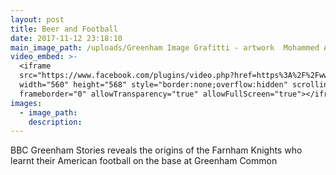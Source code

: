 ```yaml
---
layout: post
title: Beer and Football
date: 2017-11-12 23:18:10
main_image_path: /uploads/Greenham Image Grafitti - artwork  Mohammed Ali.jpg
video_embed: >-
  <iframe
  src="https://www.facebook.com/plugins/video.php?href=https%3A%2F%2Fwww.facebook.com%2FBBCSouthNews%2Fvideos%2F10155527403637936%2F&show_text=1&width=560"
  width="560" height="568" style="border:none;overflow:hidden" scrolling="no"
  frameborder="0" allowTransparency="true" allowFullScreen="true"></iframe>
images:
  - image_path:
    description:
---
```



BBC Greenham Stories reveals the origins of the Farnham Knights who learnt their American football on the base at Greenham Common